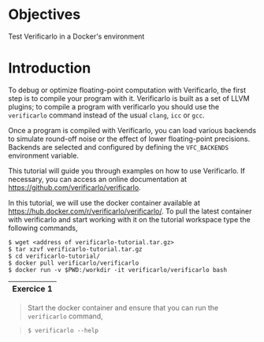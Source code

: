 # Objectives 
Test Verificarlo in a Docker's environment

# Introduction
To debug or optimize floating-point computation with Verificarlo, the first
step is to compile your program with it. Verificarlo is built as a set of LLVM
plugins; to compile a program with verificarlo you should use the `verificarlo`
command instead of the usual `clang`, `icc` or `gcc`.

Once a program is compiled with Verificarlo, you can load various backends to
simulate round-off noise or the effect of lower floating-point precisions. Backends are selected and configured by defining the `VFC_BACKENDS` environment variable.

This tutorial will guide you through examples on how to use Verificarlo. 
If necessary, you can access an online documentation at <https://github.com/verificarlo/verificarlo>.

In this tutorial, we will use the docker container available at
<https://hub.docker.com/r/verificarlo/verificarlo/>.
To pull the latest container with verificarlo and start working with it on
the tutorial workspace type the following commands,

    $ wget <address of verificarlo-tutorial.tar.gz>
    $ tar xzvf verificarlo-tutorial.tar.gz
    $ cd verificarlo-tutorial/
    $ docker pull verificarlo/verificarlo
    $ docker run -v $PWD:/workdir -it verificarlo/verificarlo bash

| Exercice 1 |
|:------------|

>  Start the docker container and ensure that you can run the `verificarlo` command,

> `$ verificarlo --help`
